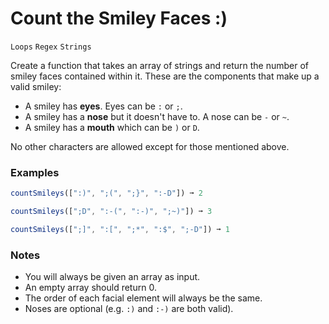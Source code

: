 # Count the Smiley Faces :)

`Loops` `Regex` `Strings`



Create a function that takes an array of strings and return the number of smiley faces contained within it. These are the components that make up a valid smiley:

- A smiley has **eyes**. Eyes can be `:` or `;`.
- A smiley has a **nose** but it doesn't have to. A nose can be `-` or `~`.
- A smiley has a **mouth** which can be `)` or `D`.

No other characters are allowed except for those mentioned above.

### Examples

```js
countSmileys([":)", ";(", ";}", ":-D"]) ➞ 2

countSmileys([";D", ":-(", ":-)", ";~)"]) ➞ 3

countSmileys([";]", ":[", ";*", ":$", ";-D"]) ➞ 1
```

### Notes

- You will always be given an array as input.
- An empty array should return 0.
- The order of each facial element will always be the same.
- Noses are optional (e.g. `:)` and `:-)` are both valid).
